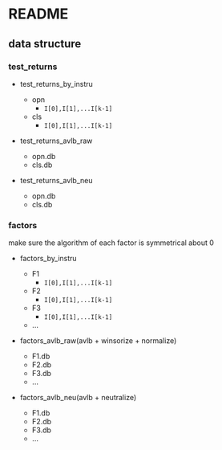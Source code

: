 # README

## data structure

### test_returns

+ test_returns_by_instru
  + opn
    + `I[0],I[1],...I[k-1]`
  + cls
    + `I[0],I[1],...I[k-1]`

+ test_returns_avlb_raw
  + opn.db
  + cls.db

+ test_returns_avlb_neu
  + opn.db
  + cls.db

### factors

make sure the algorithm of each factor is symmetrical about 0

+ factors_by_instru
  + F1
    + `I[0],I[1],...I[k-1]`
  + F2
    + `I[0],I[1],...I[k-1]`
  + F3
    + `I[0],I[1],...I[k-1]`
  + ...
  
+ factors_avlb_raw(avlb + winsorize + normalize)
  + F1.db
  + F2.db
  + F3.db
  + ...

+ factors_avlb_neu(avlb + neutralize)
  + F1.db
  + F2.db
  + F3.db
  + ...
